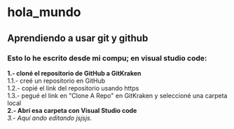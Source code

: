 # hola_mundo
## Aprendiendo a usar git y github

### Esto lo he escrito desde mi compu; en visual studio code:
**1.- cloné el repositorio de GitHub a GitKraken**\
1.1.- creé un repositorio en GitHub\
1.2.- copié el link del repositorio usando https\
1.3.- pegué el link en "Clone A Repo" en GitKraken y seleccioné una carpeta local\
**2.- Abrí esa carpeta con Visual Studio code**\
*3.- Aquí ando editando jsjsjs.*